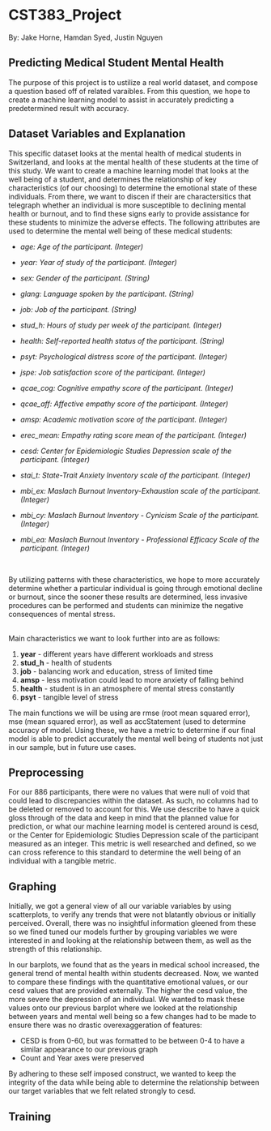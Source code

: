 # CST383_Project
By: Jake Horne, Hamdan Syed, Justin Nguyen

## Predicting Medical Student Mental Health

The purpose of this project is to ustilize a real world dataset, and compose a question based off of related varaibles. From this question, we hope to create a machine learning model to assist in accurately predicting a predetermined result with accuracy.

## Dataset Variables and Explanation

This specific dataset looks at the mental health of medical students in Switzerland, and looks at the mental health of these students at the time of this study. We want to create a machine learning model that looks at the well being of a student, and determines the relationship of key characteristics (of our choosing) to determine the emotional state of these individuals. From there, we want to discen if their are charactersitics that telegraph whether an individual is more susceptible to declining mental health or burnout, and to find these signs early to provide assistance for these students to minimize the adverse effects. The following attributes are used to determine the mental well being of these medical students:
</br>

<i>
  
* age: Age of the participant. (Integer)

* year: Year of study of the participant. (Integer)

* sex: Gender of the participant. (String)

* glang: Language spoken by the participant. (String)

* job: Job of the participant. (String)

* stud_h: Hours of study per week of the participant. (Integer)

* health: Self-reported health status of the participant. (String)

* psyt: Psychological distress score of the participant. (Integer)

* jspe: Job satisfaction score of the participant. (Integer)

* qcae_cog: Cognitive empathy score of the participant. (Integer)

* qcae_aff: Affective empathy score of the participant. (Integer)

* amsp: Academic motivation score of the participant. (Integer)

* erec_mean: Empathy rating score mean of the participant. (Integer)

* cesd: Center for Epidemiologic Studies Depression scale of the participant. (Integer)

* stai_t: State-Trait Anxiety Inventory scale of the participant. (Integer)

* mbi_ex: Maslach Burnout Inventory-Exhaustion scale of the participant. (Integer)

* mbi_cy: Maslach Burnout Inventory - Cynicism Scale of the participant. (Integer)

* mbi_ea: Maslach Burnout Inventory - Professional Efficacy Scale of the participant. (Integer)
</i>

</br>

By utilizing patterns with these characteristics, we hope to more accurately determine whether a particular individual is going through emotional decline or burnout, since the sooner these results are determined, less invasive procedures can be performed and students can minimize the negative consequences of mental stress.
</br>
</br>

Main characteristics we want to look further into are as follows:

1. <b>year</b> - different years have different workloads and stress
2. <b>stud_h</b> - health of students
3. <b>job</b> - balancing work and education, stress of limited time
4. <b>amsp</b> - less motivation could lead to more anxiety of falling behind
5. <b>health</b> - student is in an atmosphere of mental stress constantly
6. <b>psyt</b> - tangible level of stress

The main functions we will be using are rmse (root mean squared error), mse (mean squared error), as well as accStatement (used to determine accuracy of model. Using these, we have a metric to determine if our final model is able to predict accurately the mental well being of students not just in our sample, but in future use cases.

## Preprocessing

For our 886 participants, there were no values that were null of void that could lead to discrepancies within the dataset. As such, no columns had to be deleted or removed to account for this. We use describe to have a quick gloss through of the data and keep in mind that the planned value for prediction, or what our machine learning model is centered around is cesd, or the Center for Epidemiologic Studies Depression scale of the participant measured as an integer. This metric is well researched and defined, so we can cross reference to this standard to determine the well being of an individual with a tangible metric.


## Graphing

Initially, we got a general view of all our variable variables by using scatterplots, to verify any trends that were not blatantly obvious or initially perceived. Overall, there was no insightful information gleened from these so we fined tuned our models further by grouping variables we were interested in and looking at the relationship between them, as well as the strength of this relationship. 

In our barplots, we found that as the years in medical school increased, the general trend of mental health within students decreased. Now, we wanted to compare these findings with the quantitative emotional values, or our cesd values that are provided externally. The higher the cesd value, the more severe the depression of an individual. We wanted to mask these values onto our previous barplot where we looked at the relationship between years and mental well being so a few changes had to be made to ensure there was no drastic overexaggeration of features:

* CESD is from 0-60, but was formatted to be between 0-4 to have a similar appearance to our previous graph
* Count and Year axes were preserved

By adhering to these self imposed construct, we wanted to keep the integrity of the data while being able to determine the relationship between our target variables that we felt related strongly to cesd.

## Training
